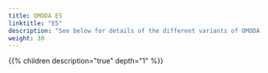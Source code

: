 ```yaml
---
title: OMODA E5
linktitle: "E5"
description: "See below for details of the different variants of OMODA E5"
weight: 30
---
```

<!-- markdownlint-disable MD033 -->
<!-- markdownlint-disable MD010 -->
{{% children description="true" depth="1" %}}
